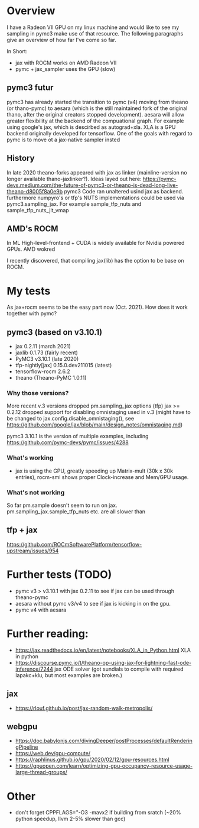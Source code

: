 # Overview
I have a Radeon VII GPU on my linux machine and would like to see my sampling in pymc3 make use of that resource.
The following paragraphs give an overview of how far I've come so far.

In Short:

* jax with ROCM works on AMD Radeon VII
* pymc + jax_sampler uses the GPU (slow)

## pymc3 futur
pymc3 has already started the transition to pymc (v4) moving from theano (or thano-pymc) to aesara (which is the still maintained fork of the original thano, after the original creators stopped development). aesara will allow greater flexibility at the backend of the compuational graph. For example using google's jax, which is descirbed as autograd+xla. XLA is a GPU backend originally developed for tensorflow.
One of the goals with regard to pymc is to move ot a jax-native sampler insted 

## History
In late 2020 theano-forks appeared with jax as linker (mainline-version no longer available thano-jaxlinker?).
Ideas layed out here: https://pymc-devs.medium.com/the-future-of-pymc3-or-theano-is-dead-long-live-theano-d8005f8a0e9b
pymc3 Code ran unaltered usind jax as backend.
furthermore numpyro's or tfp's NUTS implementations could be used via pymc3.sampling_jax. For example sample_tfp_nuts and sample_tfp_nuts_jit_vmap


## AMD's ROCM
In ML High-level-frontend + CUDA is widely available for Nvidia powered GPUs. AMD wokred 

I recently discovered, that compiling jax(lib) has the option to be base on ROCM.

# My tests
As jax+rocm seems to be the easy part now (Oct. 2021). How does it work together with pymc?

## pymc3 (based on v3.10.1)
* jax 0.2.11 (march 2021)
* jaxlib 0.1.73 (fairly recent)
* PyMC3 v3.10.1 (late 2020)
* tfp-nightly[jax] 0.15.0.dev211015 (latest)
* tensorflow-rocm 2.6.2
* theano (Theano-PyMC 1.0.11)

### Why those versions?
More recent v.3 versions dropped pm.sampling_jax options (tfp)
jax >= 0.2.12 dropped support for disabling omnistaging used in v.3 (might have to be changed to jax.config.disable_omnistaging(), see https://github.com/google/jax/blob/main/design_notes/omnistaging.md)

pymc3 3.10.1 is the version of multiple examples, including
https://github.com/pymc-devs/pymc/issues/4288

### What's working
* jax is using the GPU, greatly speeding up Matrix-mult (30k x 30k entries), rocm-smi shows proper Clock-increase and Mem/GPU usage. 

### What's not working
So far pm.sample doesn't seem to run on jax. pm.sampling_jax.sample_tfp_nuts etc. are all slower than 

## tfp + jax
https://github.com/ROCmSoftwarePlatform/tensorflow-upstream/issues/954

# Further tests (TODO)
* pymc v3 > v3.10.1 with jax 0.2.11 to see if jax can be used through theano-pymc
* aesara without pymc v3/v4 to see if jax is kicking in on the gpu.
* pymc v4 with aesara


# Further reading:
* https://jax.readthedocs.io/en/latest/notebooks/XLA_in_Python.html XLA in python 
* https://discourse.pymc.io/t/theano-op-using-jax-for-lightning-fast-ode-inference/7244 jax ODE solver (got sundials to compile with required lapakc+klu, but most examples are broken.)
## jax
* https://rlouf.github.io/post/jax-random-walk-metropolis/
## webgpu
* https://doc.babylonjs.com/divingDeeper/postProcesses/defaultRenderingPipeline
* https://web.dev/gpu-compute/
* https://raphlinus.github.io/gpu/2020/02/12/gpu-resources.html
* https://gpuopen.com/learn/optimizing-gpu-occupancy-resource-usage-large-thread-groups/

# Other
* don't forget CPPFLAGS="-O3 -mavx2 if building from sratch (~20% python speedup, llvm 2-5% slower than gcc)
